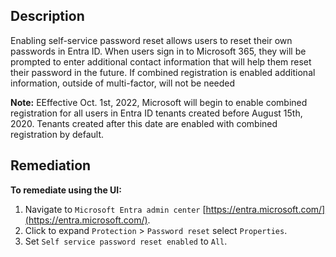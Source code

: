 ## Description

Enabling self-service password reset allows users to reset their own passwords in Entra ID. When users sign in to Microsoft 365, they will be prompted to enter additional contact information that will help them reset their password in the future. If combined registration is enabled additional information, outside of multi-factor, will not be needed

**Note:** EEffective Oct. 1st, 2022, Microsoft will begin to enable combined registration for all users in Entra ID tenants created before August 15th, 2020. Tenants created after this date are enabled with combined registration by default.

## Remediation

**To remediate using the UI:**

1. Navigate to `Microsoft Entra admin center` [https://entra.microsoft.com/](https://entra.microsoft.com/).
2. Click to expand `Protection` > `Password reset` select `Properties`.
3. Set `Self service password reset enabled` to `All`.

